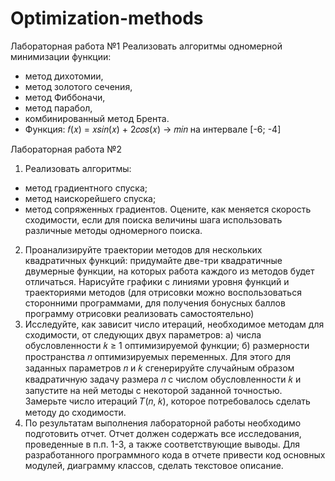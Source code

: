 # Optimization-methods
Лабораторная работа №1
Реализовать алгоритмы одномерной минимизации функции:
- метод дихотомии,
- метод золотого сечения,
- метод Фиббоначи,
- метод парабол,
- комбинированный метод Брента.
- Функция: 𝑓(𝑥) = 𝑥𝑠𝑖𝑛(𝑥) + 2𝑐𝑜𝑠(𝑥) → 𝑚𝑖𝑛 на интервале [-6; -4]

Лабораторная работа №2
1. Реализовать алгоритмы:
- метод градиентного спуска;
- метод наискорейшего спуска;
- метод сопряженных градиентов.
Оцените, как меняется скорость сходимости, если для поиска величины шага
использовать различные методы одномерного поиска.
2. Проанализируйте траектории методов для нескольких квадратичных
функций: придумайте две-три квадратичные двумерные функции, на которых
работа каждого из методов будет отличаться. Нарисуйте графики с линиями
уровня функций и траекториями методов (для отрисовки можно
воспользоваться сторонними программами, для получения бонусных
баллов программу отрисовки реализовать самостоятельно)
3. Исследуйте, как зависит число итераций, необходимое методам для
сходимости, от следующих двух параметров:
а) числа обусловленности 𝑘 ≥ 1 оптимизируемой функции;
б) размерности пространства 𝑛 оптимизируемых переменных.
Для этого для заданных параметров 𝑛 и 𝑘 сгенерируйте случайным образом
квадратичную задачу размера 𝑛 с числом обусловленности 𝑘 и запустите на 
ней методы с некоторой заданной точностью. Замерьте число итераций
𝑇(𝑛, 𝑘), которое потребовалось сделать методу до сходимости.
4. По результатам выполнения лабораторной работы необходимо подготовить
отчет. Отчет должен содержать все исследования, проведенные в п.п. 1-3, а
также соответствующие выводы.
Для разработанного программного кода в отчете привести код основных
модулей, диаграмму классов, сделать текстовое описание.

